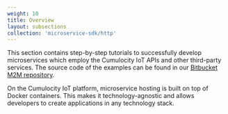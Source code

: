 ```yaml
---
weight: 10
title: Overview
layout: subsections
collection: 'microservice-sdk/http'
---
```


This section contains step-by-step tutorials to successfully develop microservices which employ the Cumulocity IoT APIs and other third-party services. The source code of the examples can be found in our [Bitbucket M2M repository](https://bitbucket.org/m2m/cumulocity-examples/src/default/microservices).

On the Cumulocity IoT platform, microservice hosting is built on top of Docker containers. This makes it technology-agnostic and allows developers to create applications in any technology stack.
